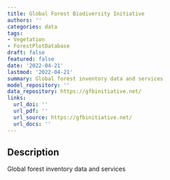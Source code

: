```yaml
---
title: Global Forest Biodiversity Initiative
authors: ''
categories: data
tags:
- Vegetation
- ForestPlotDatabase
draft: false
featured: false
date: '2022-04-21'
lastmod: '2022-04-21'
summary: Global forest inventory data and services
model_repository: ''
data_repository: https://gfbinitiative.net/
links:
  url_doi: ''
  url_pdf: ''
  url_source: https://gfbinitiative.net/
  url_docs: ''
---
```


## Description

Global forest inventory data and services

